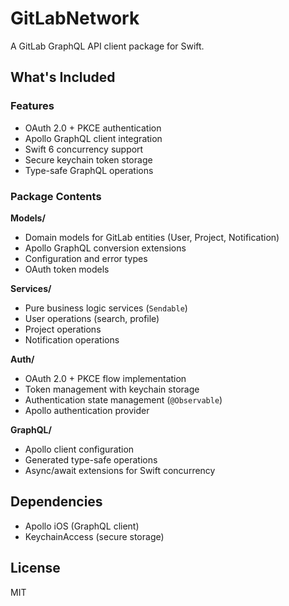 # GitLabNetwork

A GitLab GraphQL API client package for Swift.

## What's Included

### Features
- OAuth 2.0 + PKCE authentication
- Apollo GraphQL client integration
- Swift 6 concurrency support
- Secure keychain token storage
- Type-safe GraphQL operations

### Package Contents

**Models/**
- Domain models for GitLab entities (User, Project, Notification)
- Apollo GraphQL conversion extensions
- Configuration and error types
- OAuth token models

**Services/**
- Pure business logic services (`Sendable`)
- User operations (search, profile)
- Project operations 
- Notification operations

**Auth/**
- OAuth 2.0 + PKCE flow implementation
- Token management with keychain storage
- Authentication state management (`@Observable`)
- Apollo authentication provider

**GraphQL/**
- Apollo client configuration
- Generated type-safe operations
- Async/await extensions for Swift concurrency

## Dependencies

- Apollo iOS (GraphQL client)
- KeychainAccess (secure storage)

## License

MIT 